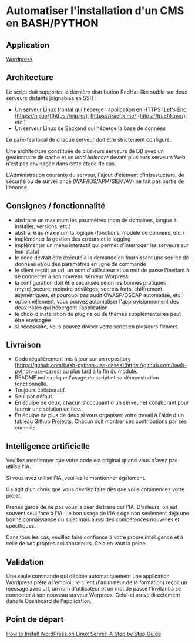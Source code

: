 # Automatiser l'installation d'un CMS en BASH/PYTHON

## Application

[Wordpress](https://wordpress.org/download/)

## Architecture

Le script doit supporter la dernière distribution RedHat-like stable sur deux serveurs distants joignables en SSH :

- Un serveur Linux frontal qui héberge l'application en HTTPS ([Let's Enc](https://letsencrypt.org/), [https://nip.io/](https://nip.io/), [https://traefik.me/](https://traefik.me/), etc.)
- Un serveur Linux de Backend qui héberge la base de données

Le pare-feu local de chaque serveur doit être strictement configuré.

Une architecture constituée de plusieurs serveurs de DB avec un gestionnaire de cache et un _load balancer_ devant plusieurs serveurs Web n'est pas envisagée dans cette étude de cas.

L'Administration courante du serveur, l'ajout d'élément d'infrastucture, de sécurité ou de surveillance (WAF/IDS/APM/SIEM/AV) ne fait pas partie de l'énoncé.

## Consignes / fonctionnalité

- abstraire un maximum les paramètres (nom de domaines, langue à installer, versions, etc.)
- abstraire au maximum la logique (fonctions, modèle de données, etc.)
- implémenter la gestion des erreurs et le logging
- implémenter un menu interactif qui permet d'interroger les serveurs sur leur statut
- le code devrait être exécuté à la demande en fournissant une source de données et/ou des paramètres en ligne de commande
- le client reçoit un url, un nom d'utilisateur et un mot de passe l'invitant à se connecter à son nouveau serveur Worpress
- la configuration doit être sécurisée selon les bonnes pratiques (mysql_secure, moindre privilèges, secrets forts, chiffrement asymétriques, et pourquoi pas audit OWASP/OSCAP automatisé, etc.)
- optionnellement, vous pouvez automatiser l'approvisionnement des deux hôtes qui hébergent l'application
- le choix d'installation de plugins ou de thèmes supplémentaires peut être envisagée
- si nécessaire, vous pouvez diviser votre script en plusieurs fichiers

## Livraison

- Code régulièrement mis à jour sur un repository [https://github.com/bash-python-use-cases](https://github.com/bash-python-use-cases) au plus tard à la fin du module.
- README.md explique l'usage du script et sa démonstration fonctionnelle.
- Toujours collaboratif.
- Seul par défaut.
- En équipe de deux, chacun s'occupant d'un serveur et collaborant pour fournir une solution unifiée.
- En équipe de plus de deux si vous organisez votre travail à l'aide d'un tableau [Github Projects](https://docs.github.com/fr/issues/planning-and-tracking-with-projects/learning-about-projects/quickstart-for-projects). Chacun doit montrer ses contributions par ses commits.

## Intelligence artificielle

Veuillez mentionner que votre code est original quand vous n'avez pas utilisé l'IA. 

Si vous avez utilisé l'IA, veuillez le mentionner également.

Il s'agit d'un choix que vous devriez faire dès que vous commencez votre projet.

Prenez garde de ne pas vous laisser distraire par l'IA. D'ailleurs, on est souvent seul face à l'IA. Le bon usage de l'IA exige non seulement déjà une bonne connaissance du sujet mais aussi des compétences nouvelles et spécifiques.

Dans tous les cas, veuillez faire confiance à votre propre intelligence et à celle de vos propres collaborateurs. Cela en vaut la peine.

## Validation

Une seule commande qui déploie automatiquement une application Wordpress prête à l'emploi : le client (l'animateur de la formation) reçoit un message avec url, un nom d'utilisateur et un mot de passe l'invitant à se connecter à son nouveau serveur Worpress. Celui-ci arrive directement dans le Dashboard de l'application.

## Point de départ

[How to Install WordPress on Linux Server: A Step by Step Guide](https://hackernoon.com/how-to-install-wordpress-on-linux-server-a-step-by-step-guide)
